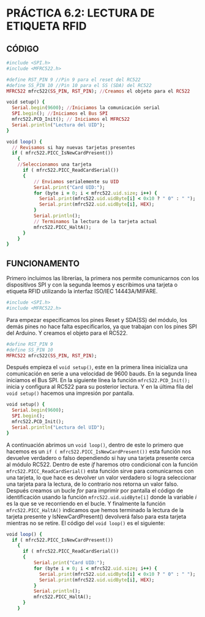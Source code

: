 # PRÁCTICA 6.2: LECTURA DE ETIQUETA RFID

## CÓDIGO

```ruby
#include <SPI.h>
#include <MFRC522.h>

#define RST_PIN 9 //Pin 9 para el reset del RC522
#define SS_PIN 10 //Pin 10 para el SS (SDA) del RC522
MFRC522 mfrc522(SS_PIN, RST_PIN); //Creamos el objeto para el RC522

void setup() {
  Serial.begin(9600); //Iniciamos la comunicación serial
  SPI.begin(); //Iniciamos el Bus SPI
  mfrc522.PCD_Init(); // Iniciamos el MFRC522
  Serial.println("Lectura del UID");
}

void loop() {
  // Revisamos si hay nuevas tarjetas presentes
  if ( mfrc522.PICC_IsNewCardPresent())
    {
    //Seleccionamos una tarjeta
      if ( mfrc522.PICC_ReadCardSerial())
      {
          // Enviamos serialemente su UID
          Serial.print("Card UID:");
          for (byte i = 0; i < mfrc522.uid.size; i++) {
            Serial.print(mfrc522.uid.uidByte[i] < 0x10 ? " 0" : " ");
            Serial.print(mfrc522.uid.uidByte[i], HEX);
          }
          Serial.println();
          // Terminamos la lectura de la tarjeta actual
          mfrc522.PICC_HaltA();
      }
    }
}
```

## FUNCIONAMENTO

Primero incluimos las librerías, la primera nos permite comunicarnos con los dispositivos SPI y con la segunda leemos y escribimos una tarjeta o etiqueta RFID utilizando la interfaz ISO/IEC 14443A/MIFARE.

```ruby
#include <SPI.h>
#include <MFRC522.h>
```

Para empezar especificamos los pines Reset y SDA(SS) del módulo, los demás pines no hace falta especificarlos, ya que trabajan con los pines SPI del Arduino. Y creamos el objeto para el RC522.

```ruby
#define RST_PIN 9 
#define SS_PIN 10 
MFRC522 mfrc522(SS_PIN, RST_PIN); 
```

Después empieza el `void setup()`, este en la primera línea inicializa una comunicación en serie a una velocidad de 9600 bauds. En la segunda línea iniciamos el Bus SPI. En la siguiente línea la función `mfrc522.PCD_Init();` inicia y configura al RC522 para su posterior lectura. Y en la última fila del `void setup()` hacemos una impresión por pantalla.

```ruby
void setup() {
  Serial.begin(9600); 
  SPI.begin(); 
  mfrc522.PCD_Init(); 
  Serial.println("Lectura del UID");
}
```

A continuación abrimos un `void loop()`, dentro de este lo primero que hacemos es un `if ( mfrc522.PICC_IsNewCardPresent())` esta función nos devuelve verdadero o falso dependiendo si hay una tarjeta presente cerca al módulo RC522. Dentro de este *if* haremos otro condicional con la función `mfrc522.PICC_ReadCardSerial()` esta función sirve para comunicarnos con una tarjeta, lo que hace es devolver un valor verdadero si logra seleccionar una tarjeta para la lectura, de lo contrario nos retorna un valor falso. Después creamos un bucle *for* para imprimir por pantalla el código de identificación usando la función `mfrc522.uid.uidByte[i]` donde la variable *i* es la que se ve recorriendo en el bucle. Y finalmente la función `mfrc522.PICC_HaltA()` indicamos que hemos terminado la lectura de la tarjeta presente y IsNewCardPresent() devolverá falso para esta tarjeta mientras no se retire. El código del `void loop()` es el siguiente:

```ruby
void loop() {
  if ( mfrc522.PICC_IsNewCardPresent())
    {
      if ( mfrc522.PICC_ReadCardSerial())
      {
          Serial.print("Card UID:");
          for (byte i = 0; i < mfrc522.uid.size; i++) {
            Serial.print(mfrc522.uid.uidByte[i] < 0x10 ? " 0" : " ");
            Serial.print(mfrc522.uid.uidByte[i], HEX);
          }
          Serial.println();
          mfrc522.PICC_HaltA();
      }
    }
```